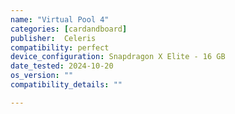 ```yaml
---
name: "Virtual Pool 4"
categories: [cardandboard]
publisher:  Celeris
compatibility: perfect
device_configuration: Snapdragon X Elite - 16 GB
date_tested: 2024-10-20
os_version: ""
compatibility_details: ""

---
```

